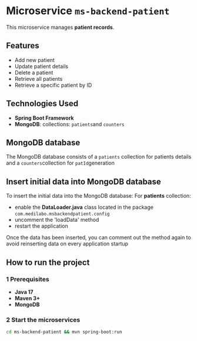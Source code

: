# Microservice `ms-backend-patient`

This microservice manages **patient records**.

## Features

- Add new patient
- Update patient details
- Delete a patient 
- Retrieve all patients 
- Retrieve a specific patient by ID

## Technologies Used

- **Spring Boot Framework**
- **MongoDB**: collections: `patients`and `counters`

## MongoDB database

The MongoDB database consists of a `patients` collection for patients details and a `counters`collection for `patId`generation

## Insert initial data into MongoDB database
To insert the initial data into the MongoDB database:
For **patients** collection: 
 - enable the **DataLoader.java** class located in the package `com.medilabo.msbackendpatient.config`
 - uncomment the 'loadData' method
 - restart the application

Once the data has been inserted, you can comment out the method again to avoid reinserting data on every application startup

## How to run the project

### 1 Prerequisites

- **Java 17**
- **Maven 3+**
- **MongoDB**

### 2 Start the microservices

```bash
cd ms-backend-patient && mvn spring-boot:run
```
